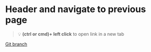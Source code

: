 # Header and navigate to previous page 


> :bulb: **(ctrl or cmd)+ left click** to open link in a new tab 

[Git branch](https://github.com/codiku/react-native-meteo/tree/015-EN-header-back)